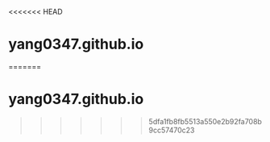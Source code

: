 <<<<<<< HEAD
# yang0347.github.io
=======
# yang0347.github.io
>>>>>>> 5dfa1fb8fb5513a550e2b92fa708b9cc57470c23
